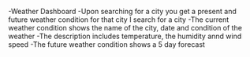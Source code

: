 -Weather Dashboard
-Upon searching for a city you get a present and future weather condition for that city I search for a city
-The current weather condition shows the name of the city, date and condition of the weather
-The description includes temperature, the humidity annd wind speed
-The future weather condition shows a 5 day forecast
